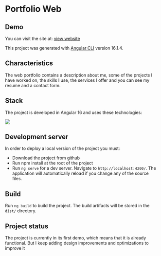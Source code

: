 # Portfolio Web
## Demo

You can visit the site at: [view website](https://marcoslopezportfolio.netlify.app/home/)

This project was generated with [Angular CLI](https://github.com/angular/angular-cli) version 16.1.4.

## Characteristics
The web portfolio contains a description about me, some of the projects I have worked on, the skills I use, the services I offer and you can see my resume and a contact form.

## Stack
The project is developed in Angular 16 and uses these technologies:
<p user-select="none" align="left">
   <a href="#" rel="noreferrer"> <img src="https://skillicons.dev/icons?i=angular,ts,css,html,tailwind"/> </a>
</p>

## Development server
In order to deploy a local version of the project you must:
- Download the project from github
- Run npm install at the root of the project
- Run `ng serve` for a dev server. Navigate to `http://localhost:4200/`.
The application will automatically reload if you change any of the source files.

## Build
Run `ng build` to build the project. The build artifacts will be stored in the `dist/` directory.

## Project status
The project is currently in its first demo, which means that it is already functional. But I keep adding design improvements and optimizations to improve it

